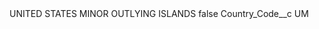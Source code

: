 <?xml version="1.0" encoding="UTF-8"?>
<CustomMetadata xmlns="http://soap.sforce.com/2006/04/metadata" xmlns:xsi="http://www.w3.org/2001/XMLSchema-instance" xmlns:xsd="http://www.w3.org/2001/XMLSchema">
    <label>UNITED STATES MINOR OUTLYING ISLANDS</label>
    <protected>false</protected>
    <values>
        <field>Country_Code__c</field>
        <value xsi:type="xsd:string">UM</value>
    </values>
</CustomMetadata>

